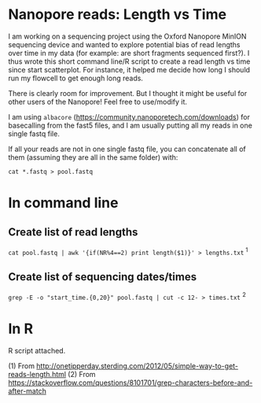 # Nanopore reads: Length vs Time

I am working on a sequencing project using the Oxford Nanopore MinION sequencing device and wanted to explore potential bias of read lengths over time in my data (for example: are short fragments sequenced first?). I thus wrote this short command line/R script to create a read length vs time since start scatterplot. For instance, it helped me decide how long I should run my flowcell to get enough long reads.

There is clearly room for improvement. But I thought it might be useful for other users of the Nanopore! Feel free to use/modify it.

I am using `albacore` (https://community.nanoporetech.com/downloads) for basecalling from the fast5 files, and I am usually putting all my reads in one single fastq file.

If all your reads are not in one single fastq file, you can concatenate all of them (assuming they are all in the same folder) with:

`cat *.fastq > pool.fastq`

# In command line
## Create list of read lengths
`cat pool.fastq | awk '{if(NR%4==2) print length($1)}' > lengths.txt`<sup> 1</sup>

## Create list of sequencing dates/times
`grep -E -o "start_time.{0,20}" pool.fastq | cut -c 12- > times.txt` <sup> 2</sup>

# In R
 R script attached.
 
 (1) From http://onetipperday.sterding.com/2012/05/simple-way-to-get-reads-length.html
 (2) From https://stackoverflow.com/questions/8101701/grep-characters-before-and-after-match
